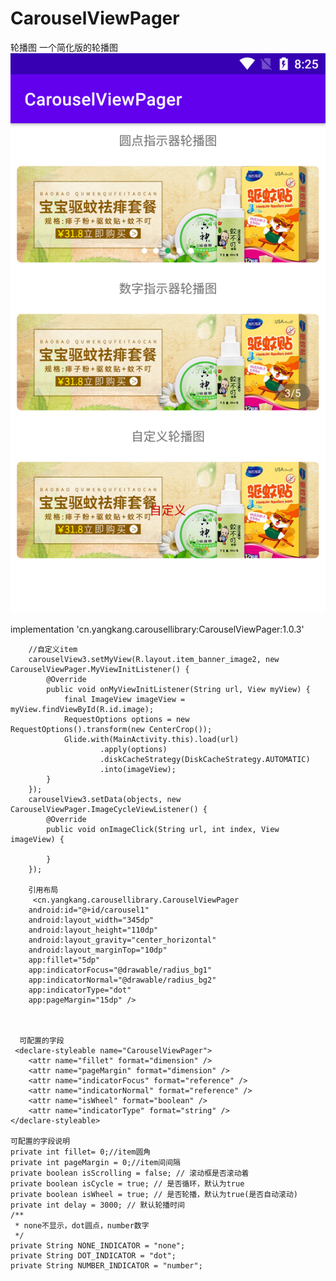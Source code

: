 # CarouselViewPager
轮播图
一个简化版的轮播图
![image](https://github.com/yangkangs/CarouselViewPager/blob/master/device-2021-03-03-202603.png) 

implementation 'cn.yangkang.carousellibrary:CarouselViewPager:1.0.3'

        //自定义item
        carouselView3.setMyView(R.layout.item_banner_image2, new CarouselViewPager.MyViewInitListener() {
            @Override
            public void onMyViewInitListener(String url, View myView) {
                final ImageView imageView = myView.findViewById(R.id.image);
                RequestOptions options = new RequestOptions().transform(new CenterCrop());
                Glide.with(MainActivity.this).load(url)
                        .apply(options)
                        .diskCacheStrategy(DiskCacheStrategy.AUTOMATIC)
                        .into(imageView);
            }
        });
        carouselView3.setData(objects, new CarouselViewPager.ImageCycleViewListener() {
            @Override
            public void onImageClick(String url, int index, View imageView) {

            }
        });
        
        引用布局
         <cn.yangkang.carousellibrary.CarouselViewPager
        android:id="@+id/carousel1"
        android:layout_width="345dp"
        android:layout_height="110dp"
        android:layout_gravity="center_horizontal"
        android:layout_marginTop="10dp"
        app:fillet="5dp"
        app:indicatorFocus="@drawable/radius_bg1"
        app:indicatorNormal="@drawable/radius_bg2"
        app:indicatorType="dot"
        app:pageMargin="15dp" />
        
        
        
      可配置的字段
     <declare-styleable name="CarouselViewPager">
        <attr name="fillet" format="dimension" />
        <attr name="pageMargin" format="dimension" />
        <attr name="indicatorFocus" format="reference" />
        <attr name="indicatorNormal" format="reference" />
        <attr name="isWheel" format="boolean" />
        <attr name="indicatorType" format="string" />
    </declare-styleable>
        
    可配置的字段说明
    private int fillet= 0;//item圆角
    private int pageMargin = 0;//item间间隔
    private boolean isScrolling = false; // 滚动框是否滚动着
    private boolean isCycle = true; // 是否循环，默认为true
    private boolean isWheel = true; // 是否轮播，默认为true(是否自动滚动)
    private int delay = 3000; // 默认轮播时间
    /**
     * none不显示，dot圆点，number数字
     */
    private String NONE_INDICATOR = "none";
    private String DOT_INDICATOR = "dot";
    private String NUMBER_INDICATOR = "number";
    
       
        
      

    
    
    
    
